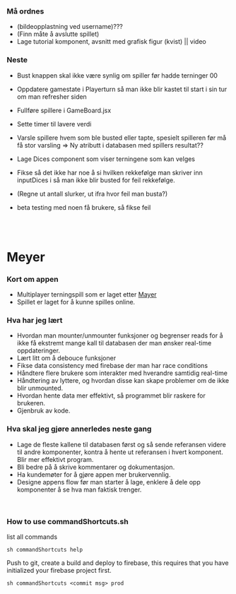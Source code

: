 ### Må ordnes
- (bildeopplastning ved username)???
- (Finn måte å avslutte spillet)
- Lage tutorial komponent, avsnitt med grafisk figur (kvist) || video


### Neste
- Bust knappen skal ikke være synlig om spiller før hadde terninger 00
- Oppdatere gamestate i Playerturn så man ikke blir kastet til start i sin tur om man refresher siden
- Fullføre spillere i GameBoard.jsx

- Sette timer til lavere verdi
- Varsle spillere hvem som ble busted eller tapte, spesielt spilleren før må få stor varsling => Ny atributt i databasen med spillers resultat??

- Lage Dices component som viser terningene som kan velges
- Fikse så det ikke har noe å si hvilken rekkefølge man skriver inn inputDices i så man ikke blir busted for feil rekkefølge.

- (Regne ut antall slurker, ut ifra hvor feil man busta?)
- beta testing med noen få brukere, så fikse feil

<br/><br/>
 
# Meyer

### Kort om appen
- Multiplayer terningspill som er laget etter <a href="https://da.wikipedia.org/wiki/Meyer_(terningspil)">Mayer</a>
- Spillet er laget for å kunne spilles online.

### Hva har jeg lært
- Hvordan man mounter/unmounter funksjoner og begrenser reads for å ikke få ekstremt mange kall til databasen der man ønsker real-time oppdateringer.
- Lært litt om å debouce funksjoner
- Fikse data consistency med firebase der man har race conditions
- Håndtere flere brukere som interakter med hverandre samtidig real-time
- Håndtering av lyttere, og hvordan disse kan skape problemer om de ikke blir unmounted.
- Hvordan hente data mer effektivt, så programmet blir raskere for brukeren.
- Gjenbruk av kode.

### Hva skal jeg gjøre annerledes neste gang
- Lage de fleste kallene til databasen først og så sende referansen videre til andre komponenter, kontra å hente ut referansen i hvert komponent. Blir mer effektivt program.
- Bli bedre på å skrive kommentarer og dokumentasjon.
- Ha kundemøter for å gjøre appen mer brukervennlig.
- Designe appens flow før man starter å lage, enklere å dele opp komponenter å se hva man faktisk trenger.

<br />

### How to use commandShortcuts.sh
list all commands
```
sh commandShortcuts help
```
Push to git, create a build and deploy to firebase, this requires that you have initialized your firebase project first.
```
sh commandShortcuts <commit msg> prod
```